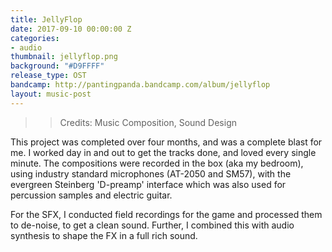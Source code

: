 ```yaml
---
title: JellyFlop
date: 2017-09-10 00:00:00 Z
categories:
- audio
thumbnail: jellyflop.png
background: "#D9FFFF"
release_type: OST
bandcamp: http://pantingpanda.bandcamp.com/album/jellyflop
layout: music-post
---
```


>> Credits: Music Composition, Sound Design

This project was completed over four months, and was a complete blast for me.
I worked day in and out to get the tracks done, and loved every single minute. The compositions were recorded in the box (aka my bedroom), using industry standard microphones (AT-2050 and SM57), with the evergreen Steinberg 'D-preamp' interface which was also used for percussion samples and electric guitar.

For the SFX, I conducted field recordings for the game and processed them to de-noise, to get a clean sound.
Further, I combined this with audio synthesis to shape the FX in a full rich sound.
